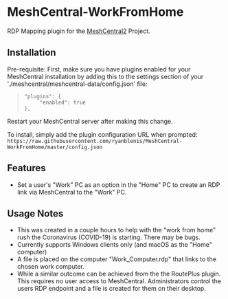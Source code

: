 # MeshCentral-WorkFromHome

RDP Mapping plugin for the [MeshCentral2](https://github.com/Ylianst/MeshCentral) Project.

## Installation

 Pre-requisite: First, make sure you have plugins enabled for your MeshCentral installation by adding this to the settings section of your './meshcentral/meshcentral-data/config.json' file:
>     "plugins": {
>          "enabled": true
>     },
Restart your MeshCentral server after making this change.

 To install, simply add the plugin configuration URL when prompted:
 `https://raw.githubusercontent.com/ryanblenis/MeshCentral-WorkFromHome/master/config.json`

## Features
- Set a user's "Work" PC as an option in the "Home" PC to create an RDP link via MeshCentral to the "Work" PC.

## Usage Notes
- This was created in a couple hours to help with the "work from home" rush the Coronavirus (COVID-19) is starting. There may be bugs.
- Currently supports Windows clients only (and macOS as the "Home" computer)
- A file is placed on the computer "Work_Computer.rdp" that links to the chosen work computer.
- While a similar outcome can be achieved from the the RoutePlus plugin. This requires no user access to MeshCentral. Administrators control the users RDP endpoint and a file is created for them on their desktop.
